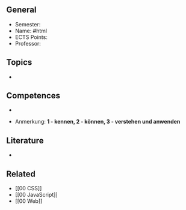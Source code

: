 ## General
- Semester: 
- Name: #html
- ECTS Points: 
- Professor: 

## Topics
- 

## Competences
- 

- Anmerkung: **1 - kennen, 2 - können, 3 - verstehen und anwenden**
## Literature
- 

## Related
- [[00 CSS]]
- [[00 JavaScript]]
- [[00 Web]]